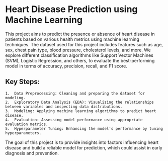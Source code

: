 # Heart Disease Prediction using Machine Learning

This project aims to predict the presence or absence of heart disease in patients based on various health metrics using machine learning techniques. The dataset used for this project includes features such as age, sex, chest pain type, blood pressure, cholesterol levels, and more. We explore different classification algorithms like Support Vector Machines (SVM), Logistic Regression, and others, to evaluate the best-performing model in terms of accuracy, precision, recall, and F1 score.

## Key Steps:

	1.	Data Preprocessing: Cleaning and preparing the dataset for modeling.
	2.	Exploratory Data Analysis (EDA): Visualizing the relationships between variables and inspecting data distributions.
	3.	Modeling: Applying machine learning algorithms to predict heart disease.
	4.	Evaluation: Assessing model performance using appropriate evaluation metrics.
	5.	Hyperparameter Tuning: Enhancing the model’s performance by tuning hyperparameters.

The goal of this project is to provide insights into factors influencing heart disease and build a reliable model for prediction, which could assist in early diagnosis and prevention.
